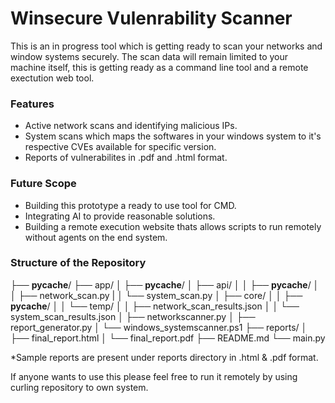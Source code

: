 # Winsecure Vulenrability Scanner

This is an in progress tool which is getting ready to scan your networks and window systems securely. The scan data will remain limited to your machine itself, this is getting ready as a command line tool and a remote exectution web tool. 

### Features
- Active network scans and identifying malicious IPs.
- System scans which maps the softwares in your windows system to it's respective CVEs available for specific version.
- Reports of vulnerabilites in .pdf and .html format.

### Future Scope 
- Building this prototype a ready to use tool for CMD.
- Integrating AI to provide reasonable solutions. 
- Building a remote execution website thats allows scripts to run remotely without agents on the end system.

### Structure of the Repository
├── __pycache__/
├── app/
│   ├── __pycache__/
│   ├── api/
│   │   ├── __pycache__/
│   │   ├── network_scan.py
|   │   └── system_scan.py
│   ├── core/
│   │   ├── __pycache__/
│   │   └── temp/
│   │       ├── network_scan_results.json
│   │       └── system_scan_results.json
│   ├── networkscanner.py
│   ├── report_generator.py
│   └── windows_systemscanner.ps1
├── reports/
│   ├── final_report.html
│   └── final_report.pdf
├── README.md
└── main.py

*Sample reports are present under reports directory in .html & .pdf format.

If anyone wants to use this please feel free to run it remotely by using curling repository to own system.

